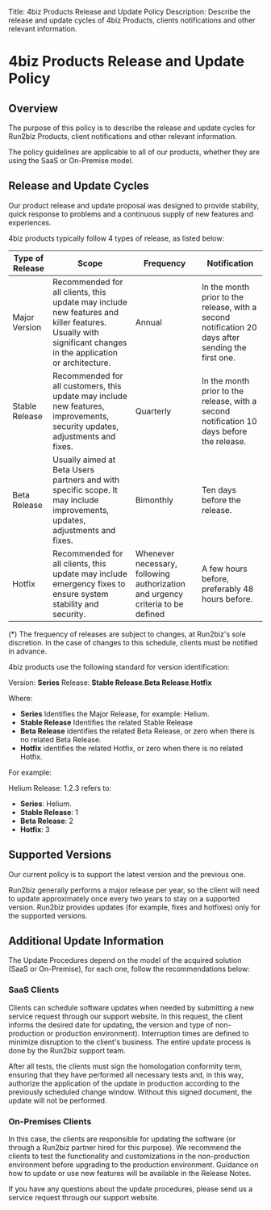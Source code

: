 Title: 4biz Products Release and Update Policy 
Description: Describe the release and update cycles of 4biz Products, clients notifications and other relevant information.

# 4biz Products Release and Update Policy 

## Overview
The purpose of this policy is to describe the release and update cycles for Run2biz Products, client notifications and other relevant information.

The policy guidelines are applicable to all of our products, whether they are using the SaaS or On-Premise model.

## Release and Update Cycles
Our product release and update proposal was designed to provide stability, quick response to problems and a continuous supply of new features and experiences.

4biz products typically follow 4 types of release, as listed below:

|**Type of Release**|**Scope**|**Frequency**|**Notification**|
|-------------------|---------|-------------|----------------|
|Major Version|Recommended for all clients, this update may include new features and killer features. Usually with significant changes in the application or architecture.|Annual|In the month prior to the release, with a second notification 20 days after sending the first one.|
|Stable Release|Recommended for all customers, this update may include new features, improvements, security updates, adjustments and fixes.|Quarterly|In the month prior to the release, with a second notification 10 days before the release.|
|Beta Release|Usually aimed at Beta Users partners and with specific scope. It may include improvements, updates, adjustments and fixes.|Bimonthly|Ten days before the release.|
|Hotfix|Recommended for all clients, this update may include emergency fixes to ensure system stability and security.|Whenever necessary, following authorization and urgency criteria to be defined|A few hours before, preferably 48 hours before.|

(*) The frequency of releases are subject to changes, at Run2biz's sole discretion. In the case of changes to this schedule, clients must be notified in advance.

4biz products use the following standard for version identification:

Version: **Series**
Release: **Stable Release**.**Beta Release**.**Hotfix**

Where: 
- **Series** Identifies the Major Release, for example: Helium.
- **Stable Release** Identifies the related Stable Release 
- **Beta Release** identifies the related Beta Release, or zero when there is no related Beta Release.
- **Hotfix** identifies the related Hotfix, or zero when there is no related Hotfix.

For example:

Helium
Release: 1.2.3 refers to:
- **Series**: Helium.
- **Stable Release**: 1
- **Beta Release**:  2
- **Hotfix**: 3

## Supported Versions
Our current policy is to support the latest version and the previous one.

Run2biz generally performs a major release per year, so the client will need to update approximately once every two years to stay on a supported version. Run2biz provides updates (for example, fixes and hotfixes) only for the supported versions.

## Additional Update Information
The Update Procedures depend on the model of the acquired solution (SaaS or On-Premise), for each one, follow the recommendations below:

### SaaS Clients
Clients can schedule software updates when needed by submitting a new service request through our support website. In this request, the client informs the desired date for updating, the version and type of non-production or production environment). Interruption times are defined to minimize disruption to the client's business. The entire update process is done by the Run2biz support team.

After all tests, the clients must sign the homologation conformity term, ensuring that they have performed all necessary tests and, in this way, authorize the application of the update in production according to the previously scheduled change window. Without this signed document, the update will not be performed.

### On-Premises Clients
In this case, the clients are responsible for updating the software (or through a Run2biz partner hired for this purpose). We recommend the clients to test the functionality and customizations in the non-production environment before upgrading to the production environment. Guidance on how to update or use new features will be available in the Release Notes.

If you have any questions about the update procedures, please send us a service request through our support website.





